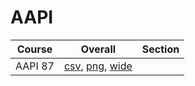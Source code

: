 # AAPI

| Course | Overall | Section |
| ------ | ------- | ------- |
| AAPI 87 | [csv](https://github.com/UCSD-Historical-Enrollment-Data/2024Fall/blob/main/overall/AAPI%2087.csv), [png](https://raw.githubusercontent.com/UCSD-Historical-Enrollment-Data/2024Fall/main/plot_overall/AAPI%2087.png), [wide](https://raw.githubusercontent.com/UCSD-Historical-Enrollment-Data/2024Fall/main/plot_overall_wide/AAPI%2087.png) |  |
